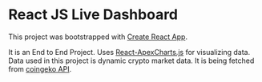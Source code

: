 # React JS Live Dashboard

This project was bootstrapped with [Create React App](https://github.com/facebook/create-react-app).

It is an End to End Project. Uses [React-ApexCharts.js](https://apexcharts.com/react-chart-demos/) for visualizing data. Data used in this project is dynamic crypto market data. It is being fetched from [coingeko API](https://www.coingecko.com/en/api/documentation).
